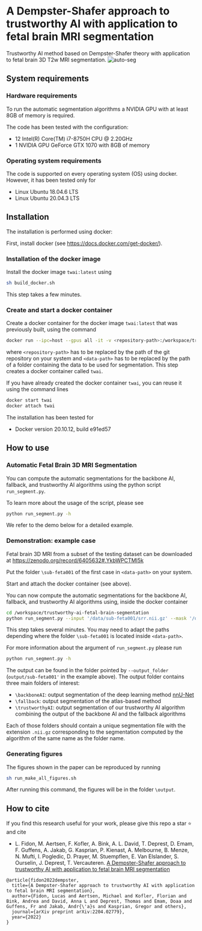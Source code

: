 # A Dempster-Shafer approach to trustworthy AI with application to fetal brain MRI segmentation

Trustworthy AI method based on Dempster-Shafer theory with application to fetal brain 3D T2w MRI segmentation.
![auto-seg](https://user-images.githubusercontent.com/17875992/174453165-2ab9c26b-14da-4728-bec3-710166d12f7b.gif)


## System requirements
### Hardware requirements
To run the automatic segmentation algorithms a NVIDIA GPU with at least 8GB of memory is required.

The code has been tested with the configuration:
* 12 Intel(R) Core(TM) i7-8750H CPU @ 2.20GHz
* 1 NVIDIA GPU GeForce GTX 1070 with 8GB of memory

### Operating system requirements
The code is supported on every operating system (OS) using docker.
However, it has been tested only for
* Linux Ubuntu 18.04.6 LTS
* Linux Ubuntu 20.04.3 LTS

## Installation
The installation is performed using docker:

First, install docker (see https://docs.docker.com/get-docker/).

### Installation of the docker image
Install the docker image  ```twai:latest``` using
```bash
sh build_docker.sh
```
This step takes a few minutes.

### Create and start a docker container
Create a docker container for the docker image
 ```twai:latest``` that was previously built, using the command
 ```bash
docker run --ipc=host --gpus all -it -v <repository-path>:/workspace/trustworthy-ai-fetal-brain-segmentation -v <data-path>:/data --name twai twai:latest
```
where ```<repository-path>``` has to be replaced by the path of the git repository on your system
and ```<data-path>``` has to be replaced by the path of a folder containing the data to be used for segmentation.
This step creates a docker container called ```twai```.

If you have already created the docker container ```twai```, you can reuse it using the command lines
```bash
docker start twai
docker attach twai
```

The installation has been tested for
* Docker version 20.10.12, build e91ed57


## How to use

### Automatic Fetal Brain 3D MRI Segmentation
You can compute the automatic segmentations for the backbone AI, fallback, and trustworthy AI algorithms
 using the python script ```run_segment.py```.

To learn more about the usage of the script, please see
```bash
python run_segment.py -h
```
 
We refer to the demo below for a detailed example.

### Demonstration: example case
Fetal brain 3D MRI from a subset of the testing dataset can be downloaded at
https://zenodo.org/record/6405632#.YkbWPCTMI5k

Put the folder ```\sub-feta001``` of the first case in ```<data-path>``` on your system.

Start and attach the docker container (see above).

You can now compute the automatic segmentations for the backbone AI, fallback, and trustworthy AI algorithms using,
 inside the docker container
```bash
cd /workspace/trustworthy-ai-fetal-brain-segmentation
python run_segment.py --input '/data/sub-feta001/srr.nii.gz' --mask '/data/sub-feta001/mask.nii.gz' --ga 27.9 --condition 'Spina Bifida' --output_folder 'output/sub-feta001' --bfc
```
This step takes several minutes.
You may need to adapt the paths depending where the folder ```\sub-feta001``` is located inside ```<data-path>```.

For more information about the argument of ```run_segment.py``` please run
```bash
python run_segment.py -h
```
The output can be found in the folder pointed by ```--output_folder``` (```output/sub-feta001'``` in the example above).
The output folder contains three main folders of interest:
 * ```\backboneAI```: output segmentation of the deep learning method [nnU-Net][nnunet]
 * ```\fallback```: output segmentation of the atlas-based method
 * ```\trustworthyAI```: output segmentation of our trustworthy AI algorithm combining the output of the backbone AI and the fallback algorithms
 
Each of those folders should contain a unique segmentation file with the extension ```.nii.gz``` corresponding to the
segmentation computed by the algorithm of the same name as the folder name.


### Generating figures
The figures shown in the paper can be reproduced by running
```bash
sh run_make_all_figures.sh
```
After running this command, the figures will be in the folder ```\output```.

## How to cite
If you find this research useful for your work, please give this repo a star :star: and cite
* L. Fidon, M. Aertsen, F. Kofler, A. Bink, A. L. David, T. Deprest, D. Emam, F. Guffens, A. Jakab, G. Kasprian,
 P. Kienast, A. Melbourne, B. Menze, N. Mufti, I. Pogledic, D. Prayer, M. Stuempflen, E. Van Elslander, S. Ourselin, 
 J. Deprest, T. Vercauteren.
 [A Dempster-Shafer approach to trustworthy AI with application to fetal brain MRI segmentation][twai]

```
@article{fidon2022dempster,
  title={A Dempster-Shafer approach to trustworthy AI with application to fetal brain MRI segmentation},
  author={Fidon, Lucas and Aertsen, Michael and Kofler, Florian and Bink, Andrea and David, Anna L and Deprest, Thomas and Emam, Doaa and Guffens, Fr and Jakab, Andr{\'a}s and Kasprian, Gregor and others},
  journal={arXiv preprint arXiv:2204.02779},
  year={2022}
}
```

[twai]: https://arxiv.org/abs/2204.02779
[nnunet]: https://github.com/MIC-DKFZ/nnUNet
